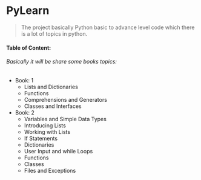 # PyLearn
> The project basically Python basic to advance level code which there is a lot of topics in python.

####  Table of Content:

###### Basically it will be share some books topics:

- Book: 1
    - Lists and Dictionaries
    - Functions
    - Comprehensions and Generators
    - Classes and Interfaces
- Book: 2
    - Variables and Simple Data Types
    - Introducing Lists
    - Working with Lists
    - If Statements
    - Dictionaries
    - User Input and while Loops
    - Functions
    - Classes
    -  Files and Exceptions
    
